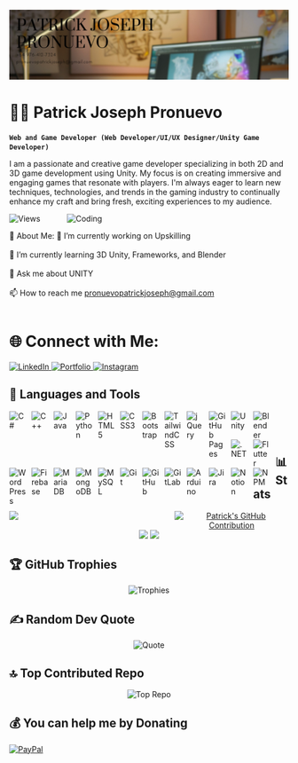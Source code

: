 ![Header](https://github.com/3xjoseph/3xjoseph/blob/08e87fe84ac53349e2017ed850424a1796adc073/Patrick%20joseph%20pronuevo.png)
# 👨‍💻 Patrick Joseph Pronuevo

**`Web and Game Developer (Web Developer/UI/UX Designer/Unity Game Developer)`**

I am a passionate and creative game developer specializing in both 2D and 3D game development using Unity. My focus is on creating immersive and engaging games that resonate with players. I'm always eager to learn new techniques, technologies, and trends in the gaming industry to continually enhance my craft and bring fresh, exciting experiences to my audience.

<img align="right" alt="Coding" width="400" src="https://media.tenor.com/fmNdyGN4z5kAAAAi/hacking-lucy.gif">
<img src="https://visitcount.itsvg.in/api?id=knjk&icon=0&color=0" alt="Views"/>

💫 About Me:
🔭 I’m currently working on Upskilling<br><br>
🌱 I’m currently learning 3D Unity, Frameworks, and Blender<br><br>
💬 Ask me about UNITY<br><br>
📫 How to reach me pronuevopatrickjoseph@gmail.com<br><br>

# 🌐 Connect with Me:
<a href="https://www.linkedin.com/in/patrick-joseph-pronuevo">
  <img src="https://img.shields.io/badge/LinkedIn-%230A66C2.svg?logo=LinkedIn&logoColor=white" alt="LinkedIn" />
</a>
<a href="https://patrickjoseph-pronuevos-portfolio.vercel.app/">
  <img src="https://img.shields.io/badge/Portfolio-%231DBF7E.svg?logo=about.me&logoColor=white" alt="Portfolio" />
</a>
<a href="https://instagram.com/3x.joseph">
  <img src="https://img.shields.io/badge/Instagram-%23E4405F.svg?logo=Instagram&logoColor=white" alt="Instagram" />
</a>

## 🧰 Languages and Tools

<img align="left" alt="C#" width="30px" style="padding-right:10px;" src="https://cdn.jsdelivr.net/gh/devicons/devicon/icons/csharp/csharp-original.svg"/>
<img align="left" alt="C++" width="30px" style="padding-right:10px;" src="https://cdn.jsdelivr.net/gh/devicons/devicon/icons/cplusplus/cplusplus-original.svg"/>
<img align="left" alt="Java" width="30px" style="padding-right:10px;" src="https://cdn.jsdelivr.net/gh/devicons/devicon/icons/java/java-original.svg"/>
<img align="left" alt="Python" width="30px" style="padding-right:10px;" src="https://cdn.jsdelivr.net/gh/devicons/devicon/icons/python/python-original.svg"/>

<img align="left" alt="HTML5" width="30px" style="padding-right:10px;" src="https://cdn.jsdelivr.net/gh/devicons/devicon/icons/html5/html5-original.svg"/>
<img align="left" alt="CSS3" width="30px" style="padding-right:10px;" src="https://cdn.jsdelivr.net/gh/devicons/devicon/icons/css3/css3-original.svg"/>
<img align="left" alt="Bootstrap" width="30px" style="padding-right:10px;" src="https://cdn.jsdelivr.net/gh/devicons/devicon/icons/bootstrap/bootstrap-original.svg"/>
<img align="left" alt="TailwindCSS" width="30px" style="padding-right:10px;" src="https://cdn.jsdelivr.net/gh/devicons/devicon/icons/tailwindcss/tailwindcss-original.svg"/>
<img align="left" alt="jQuery" width="30px" style="padding-right:10px;" src="https://cdn.jsdelivr.net/gh/devicons/devicon/icons/jquery/jquery-original.svg"/>
<img align="left" alt="GitHub Pages" width="30px" style="padding-right:10px;" src="https://cdn.jsdelivr.net/gh/devicons/devicon/icons/github/github-original.svg"/>

<img align="left" alt="Unity" width="30px" style="padding-right:10px;" src="https://cdn.jsdelivr.net/gh/devicons/devicon/icons/unity/unity-original.svg"/>
<img align="left" alt="Blender" width="30px" style="padding-right:10px;" src="https://cdn.jsdelivr.net/gh/devicons/devicon/icons/blender/blender-original.svg"/>

<img align="left" alt=".NET" width="30px" style="padding-right:10px;" src="https://cdn.jsdelivr.net/gh/devicons/devicon/icons/dot-net/dot-net-original.svg"/>
<img align="left" alt="Flutter" width="30px" style="padding-right:10px;" src="https://cdn.jsdelivr.net/gh/devicons/devicon/icons/flutter/flutter-original.svg"/>
<img align="left" alt="WordPress" width="30px" style="padding-right:10px;" src="https://cdn.jsdelivr.net/gh/devicons/devicon/icons/wordpress/wordpress-original.svg"/>

<img align="left" alt="Firebase" width="30px" style="padding-right:10px;" src="https://cdn.jsdelivr.net/gh/devicons/devicon/icons/firebase/firebase-original.svg"/>
<img align="left" alt="MariaDB" width="30px" style="padding-right:10px;" src="https://cdn.jsdelivr.net/gh/devicons/devicon/icons/mariadb/mariadb-original.svg"/>
<img align="left" alt="MongoDB" width="30px" style="padding-right:10px;" src="https://cdn.jsdelivr.net/gh/devicons/devicon/icons/mongodb/mongodb-original.svg"/>
<img align="left" alt="MySQL" width="30px" style="padding-right:10px;" src="https://cdn.jsdelivr.net/gh/devicons/devicon/icons/mysql/mysql-original.svg"/>

<img align="left" alt="Git" width="30px" style="padding-right:10px;" src="https://cdn.jsdelivr.net/gh/devicons/devicon/icons/git/git-original.svg"/>
<img align="left" alt="GitHub" width="30px" style="padding-right:10px;" src="https://cdn.jsdelivr.net/gh/devicons/devicon/icons/github/github-original.svg"/>
<img align="left" alt="GitLab" width="30px" style="padding-right:10px;" src="https://cdn.jsdelivr.net/gh/devicons/devicon/icons/gitlab/gitlab-original.svg"/>

<img align="left" alt="Arduino" width="30px" style="padding-right:10px;" src="https://cdn.jsdelivr.net/gh/devicons/devicon/icons/arduino/arduino-original.svg"/>
<img align="left" alt="Jira" width="30px" style="padding-right:10px;" src="https://cdn.jsdelivr.net/gh/devicons/devicon/icons/jira/jira-original.svg"/>
<img align="left" alt="Notion" width="30px" style="padding-right:10px;" src="https://cdn.jsdelivr.net/gh/devicons/devicon/icons/notion/notion-original.svg"/>
<img align="left" alt="NPM" width="30px" style="padding-right:10px;" src="https://upload.wikimedia.org/wikipedia/commons/d/db/Npm-logo.svg"/>

<br /> <!-- Ensures a break after the last group -->

<br /> <!-- This additional break separates the icons from the Stats header -->

## 📊 Stats

<div align="center">
  <!-- Top: Streak stats -->
  <div style="display: flex; justify-content: space-around; width: 100%;">
    <img src="https://github-readme-streak-stats.herokuapp.com/?user=3xjoseph&theme=panda&hide_border=false" width="60%">
    <a href="https://github.com/3xjoseph">
      <img src="https://github-profile-summary-cards.vercel.app/api/cards/profile-details?username=3xjoseph&theme=panda&hide_border=false&include_all_commits=true&count_private=false" alt="Patrick's GitHub Contribution" width="60%">
    </a>
  </div>
  
  <!-- Bottom: Other stats side by side -->
  <img src="https://github-readme-stats.vercel.app/api?username=3xjoseph&theme=panda&hide_border=false&include_all_commits=true&count_private=false" width="45%">
  <img src="https://github-readme-stats.vercel.app/api/top-langs/?username=3xjoseph&theme=panda&hide_border=false&include_all_commits=true&count_private=false&layout=compact" width="42%">
</div>
 
## 🏆 GitHub Trophies
<p align="center">
 <img src="https://github-profile-trophy.vercel.app/?username=3xjoseph&theme=tokyonight&no-frame=false&no-bg=false&margin-w=4&row=1&column=3" alt="Trophies"/>
</p>

## ✍️ Random Dev Quote
<p align="center">
 <img src="https://quotes-github-readme.vercel.app/api?type=vetical&theme=tokyonight" alt="Quote"/>
</p>

## 🔝 Top Contributed Repo
<p align="center">
 <img src="https://github-contributor-stats.vercel.app/api?username=3xjoseph&limit=5&theme=tokyonight&combine_all_yearly_contributions=true" alt="Top Repo"/>
</p>

## 💰 You can help me by Donating
[![PayPal](https://img.shields.io/badge/PayPal-00457C?style=for-the-badge&logo=paypal&logoColor=white)](https://paypal.me/3xjosephpro) 
